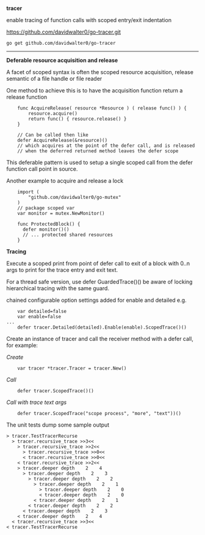 **tracer**

enable tracing of function calls with scoped entry/exit indentation

https://github.com/davidwalter0/go-tracer.git

```
go get github.com/davidwalter0/go-tracer
```

---
**Deferable resource acquisition and release**

A facet of scoped syntax is often the scoped resource acquisition,
release semantic of a file handle or file reader

One method to achieve this is to have the acquisition function return
a release function

```
    func AcquireRelease( resource *Resource ) ( release func() ) {
        resource.acquire()
        return func() { resource.release() }
    }

    // Can be called then like 
    defer AcquireRelease(&resource)()
    // which acquires at the point of the defer call, and is released
    // when the deferred returned method leaves the defer scope

```

This deferable pattern is used to setup a single scoped call from the
defer function call point in source.

Another example to acquire and release a lock

```
    import (
        "github.com/davidwalter0/go-mutex"
    )
    // package scoped var
    var monitor = mutex.NewMonitor()

    func ProtectedBlock() {
      defer monitor()()
      // ... protected shared resources
    }

```

**Tracing**

Execute a scoped print from point of defer call to exit of a block with 0..n
args to print for the trace entry and exit text.

For a thread safe version, use defer GuardedTrace()() be aware of
locking hierarchical tracing with the same guard.

chained configurable option settings added for enable and detailed e.g.

```
    var detailed=false
    var enable=false
...
    defer tracer.Detailed(detailed).Enable(enable).ScopedTrace()()

```

Create an instance of tracer and call the receiver method with a defer
call, for example:

*Create*

```
    var tracer *tracer.Tracer = tracer.New()
```

*Call*

```
    defer tracer.ScopedTrace()()
```

*Call with trace text args*
```
	defer tracer.ScopedTrace("scope process", "more", "text"))()
```

The unit tests dump some sample output
 
```
> tracer.TestTracerRecurse
  > tracer.recursive_trace >>3<<
    > tracer.recursive_trace >>2<<
      > tracer.recursive_trace >>0<<
      < tracer.recursive_trace >>0<<
    < tracer.recursive_trace >>2<<
    > tracer.deeper depth    2    4
      > tracer.deeper depth    2    3
        > tracer.deeper depth    2    2
          > tracer.deeper depth    2    1
            > tracer.deeper depth    2    0
            < tracer.deeper depth    2    0
          < tracer.deeper depth    2    1
        < tracer.deeper depth    2    2
      < tracer.deeper depth    2    3
    < tracer.deeper depth    2    4
  < tracer.recursive_trace >>3<<
< tracer.TestTracerRecurse

```


